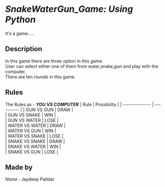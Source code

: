 # __*SnakeWaterGun_Game: Using Python*__
It's a game.....
## Description
In this game there are three option in this game.<br>
User can select either one of them from water,snake,gun and play with the computer.<br>
There are ten rounds in this game.
## Rules
The Rules as - __*YOU VS COMPUTER*__
|      Rule      | Possibility |
| -------------- | ----------  |
|   GUN VS GUN   |   DRAW      |    
|  GUN VS SNAKE  |   WIN       |  
|  GUN VS WATER  |   LOSE      |     
| WATER VS WATER |   DRAW      |      
|  WATER VS GUN  |   WIN       |        
| WATER VS SNAKE |   LOSE      |        
| SNAKE VS SNAKE |   DRAW      |          
| SNAKE VS WATER |   WIN       |         
| SNAKE VS GUN   |   LOSE      |

## Made by
*Name* : Jaydeep Patidar
